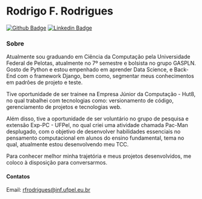# Rodrigo F. Rodrigues
[![Github Badge](https://img.shields.io/badge/-Github-000?style=flat-square&logo=Github&logoColor=white&link=https://https://github.com/rferreirarodrigues)](https://github.com/rferreirarodrigues)
[![Linkedin Badge](https://img.shields.io/badge/-LinkedIn-blue?style=flat-square&logo=Linkedin&logoColor=white&link=https://www.linkedin.com/in/rodrigo-rodrigues-534039206/)](https://www.linkedin.com/in/rodrigo-rodrigues-534039206/)

### Sobre
Atualmente sou graduando em Ciência da Computação pela Universidade Federal de Pelotas, atualmente no 7º semestre e bolsista no grupo GASPLN. Gosto de Python e estou empenhado em aprender Data Science, e Back-End com o framework Django, bem como, segmentar meus conhecimentos em padrões de projeto e teste.

Tive oportunidade de ser trainee na Empresa Júnior da Computação - Hut8, no qual trabalhei com tecnologias como: versionamento de código, gerenciamento de projetos e tecnologias web.

Além disso, tive a oportunidade de ser voluntário no grupo de pesquisa e extensão Exp-PC - UFPel, no qual criei uma atividade chamada Pac-Man desplugado, com o objetivo de desenvolver habilidades essenciais no pensamento computacional em alunos do ensino fundamental, tema no qual, atualmente estou desenvolvendo meu TCC.

Para conhecer melhor minha trajetória e meus projetos desenvolvidos, me coloco à disposição para conversarmos.

#### Contatos
Email: rfrodrigues@inf.ufpel.eu.br
